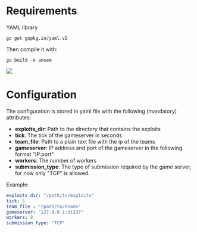 # Requirements
YAML library
```
go get gopkg.in/yaml.v2
```
Then compile it with:
```
go build -o ansem 
```

![](https://github.com/PeterParser/Ansem/workflows/Go/badge.svg)

# Configuration
The configuration is stored in yaml file with the following (mandatory) attributes:
* **exploits_dir**: Path to the directory that contains the exploits
* **tick**: The tick of the gameserver in seconds
* **team_file**: Path to a plain text file with the ip of the teams
* **gameserver**: IP address and port of the gameserver in the following format "IP:port"
* **workers**: The number of workers
* **submission_type**: The type of submission required by the game server, for now only "TCP" is allowed.

Example:
```yaml
exploits_dir: "/path/to/exploits"
tick: 5
team_file : "/path/to/teams"
gameserver: "127.0.0.1:31337"
workers: 8
submission_type: "TCP"
```
